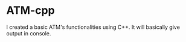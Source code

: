 # ATM-cpp
I created a basic ATM's functionalities using C++.
It will basically give output in console.
